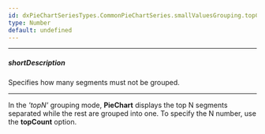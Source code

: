 ```yaml
---
id: dxPieChartSeriesTypes.CommonPieChartSeries.smallValuesGrouping.topCount
type: Number
default: undefined
---
```

---
##### shortDescription
Specifies how many segments must not be grouped.

---
In the *'topN'* grouping mode, **PieChart** displays the top N segments separated while the rest are grouped into one. To specify the N number, use the **topCount** option.